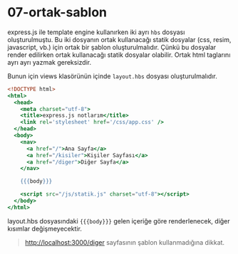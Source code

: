 # 07-ortak-sablon

express.js ile template engine kullanırken iki ayrı `hbs` dosyası oluşturulmuştu. Bu iki dosyanın ortak kullanacağı statik dosyalar (css, resim, javascript, vb.) için ortak bir şablon oluşturulmalıdır. Çünkü bu dosyalar render edilirken ortak kullanacağı statik dosyalar olabilir. Ortak html taglarını ayrı ayrı yazmak gereksizdir.

Bunun için views klasörünün içinde `layout.hbs` dosyası oluşturulmalıdır.
```hbs
<!DOCTYPE html>
<html>
  <head>
    <meta charset="utf-8">
    <title>express.js notlarım</title>
    <link rel='stylesheet' href='/css/app.css' />
  </head>
  <body>
    <nav>
      <a href="/">Ana Sayfa</a>
      <a href="/kisiler">Kişiler Sayfası</a>
      <a href="/diger">Diğer Sayfa</a>
    </nav>

    {{{body}}}

    <script src="/js/statik.js" charset="utf-8"></script>
  </body>
</html>
```

layout.hbs dosyasındaki `{{{body}}}` gelen içeriğe göre renderlenecek, diğer kısımlar değişmeyecektir.

> [http://localhost:3000/diger](http://localhost:3000/diger) sayfasının şablon kullanmadığına dikkat.
